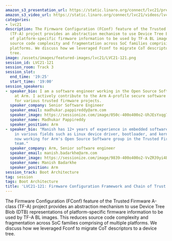 ```yaml
---
amazon_s3_presentation_url: https://static.linaro.org/connect/lvc21/presentations/lvc21-121.pdf
amazon_s3_video_url: https://static.linaro.org/connect/lvc21/videos/lvc21-121.mp4
categories:
- lvc21
description: The Firmware Configuration (FConf) feature of the Trusted Firmware A-class
  (TF-A) project provides an abstraction mechanism to use Device Tree Blob (DTB) representations
  of platform-specific firmware information to be used by TF-A BL images. This reduces
  source code complexity and fragmentation across SoC families comprising of multiple
  platforms. We discuss how we leveraged Fconf to migrate CoT descriptors to a device
  tree.
image: /assets/images/featured-images/lvc21/LVC21-121.png
session_id: LVC21-121
session_room: Track 3
session_slot:
  end_time: '19:25'
  start_time: '19:00'
session_speakers:
- speaker_bio: I am a software engineer working in the Open Source Software group
    at Arm. I actively contribute to the Arm A-profile secure software development
    for various trusted firmware projects.
  speaker_company: Senior Software Engineer
  speaker_email: madhukar.pappireddy@arm.com
  speaker_image: https://sessionize.com/image/050c-400o400o2-UhJEsYxqg7i4ZBPAE6jVrv.JPG
  speaker_name: Madhukar Pappireddy
  speaker_position: Arm
- speaker_bio: "Manish has 12+ years of experience in embedded software. He has experience
    in various fields such as Linux device driver, bootloader, and kernel programming.\r\n\r\nHe's
    now working for Arm's Open Source Software group in the Trusted Firmware-A (TF-A)
    team."
  speaker_company: Arm, Senior software engineer
  speaker_email: manish.badarkhe@arm.com
  speaker_image: https://sessionize.com/image/9839-400o400o2-VvZR39yi4EPL7oBY6u3aUD.jpeg
  speaker_name: Manish Badarkhe
  speaker_position: Arm
session_track: Boot Architecture
tag: session
tags: Boot Architecture
title: 'LVC21-121: Firmware Configuration Framework and Chain of Trust in TF-A'
---
```


The Firmware Configuration (FConf) feature of the Trusted Firmware A-class (TF-A) project provides an abstraction mechanism to use Device Tree Blob (DTB) representations of platform-specific firmware information to be used by TF-A BL images. This reduces source code complexity and fragmentation across SoC families comprising of multiple platforms. We discuss how we leveraged Fconf to migrate CoT descriptors to a device tree.